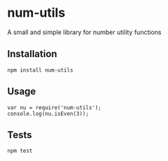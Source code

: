 # num-utils

A small and simple library for number utility functions

## Installation

    npm install num-utils

## Usage

    var nu = require('num-utils');
    console.log(nu.isEven(3));

## Tests

    npm test
